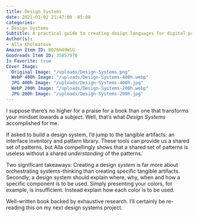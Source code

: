 ```yaml
---
title: Design Systems
date: 2021-01-02 21:47:00 -05:00
categories:
- Design Systems
Subtitle: A practical guide to creating design languages for digital products.
Author(s):
- Alla Kholmatova
Amazon Item ID: B076H49W1G
Goodreads Item ID: 35857970
Is Favorite: true
Cover Image:
  Original Image: "/uploads/Design-Systems.png"
  WebP 400h Image: "/uploads/Design-Systems-400h.webp"
  JPG 400h Image: "/uploads/Design-Systems-400h.jpg"
  WebP 200h Image: "/uploads/Design-Systems-200h.webp"
  JPG 200h Image: "/uploads/Design-Systems-200h.jpg"
---
```


I suppose there’s no higher for a praise for a book than one that transforms your mindset towards a subject. Well, that’s what *Design Systems* accomplished for me.

If asked to build a design system, I’d jump to the tangible artifacts: an interface inventory and pattern library. These tools can provide us a shared set of patterns, but Alla compellingly shows that a shared set of patterns is useless without a shared *understanding* of the patterns.

Two significant takeaways: Creating a design *system* is far more about orchestrating systems-thinking than creating specific tangible artifacts. Secondly, a design system should explain where, why, when and how a specific component is to be used. Simply presenting your colors, for example, is insufficient. Instead explain how each color is to be used.

Well-written book backed by exhaustive research. I’ll certainly be re-reading this on my next design systems project.